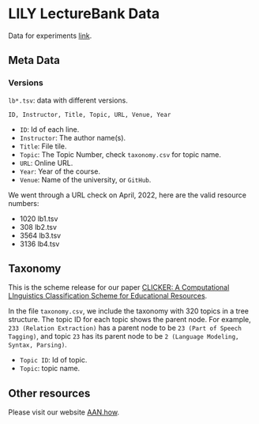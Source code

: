 # LILY LectureBank Data

Data for experiments [link](https://github.com/Yale-LILY/LectureBank).



## Meta Data

### Versions
`lb*.tsv`: data with different versions. 


`ID, Instructor, Title, Topic, URL, Venue, Year`


- `ID`: Id of each line.
- `Instructor`: The author name(s).
- `Title`: File tile.
- `Topic`: The Topic Number, check `taxonomy.csv` for topic name. 
- `URL`: Online URL.
- `Year`: Year of the course.
- `Venue`: Name of the university, or `GitHub`.

We went through a URL check on April, 2022, here are the valid resource numbers: 
- 1020 lb1.tsv
- 308 lb2.tsv
- 3564 lb3.tsv
- 3136 lb4.tsv


## Taxonomy

This is the scheme release for our paper [CLICKER: A Computational LInguistics Classification Scheme for Educational Resources](https://arxiv.org/abs/2112.08578).

In the file `taxonomy.csv`, we include the taxonomy with 320 topics in a tree structure. The topic ID for each topic shows the parent node. For example, `233 (Relation Extraction)` has a parent node to be `23 (Part of Speech Tagging)`, and topic `23` has its parent node to be `2 (Language Modeling, Syntax, Parsing)`.


- `Topic ID`: Id of topic.
- `Topic`: topic name.

## Other resources

Please visit our website [AAN.how](https://aan.how/).
